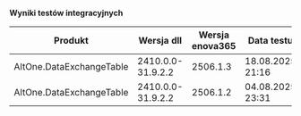 **Wyniki testów integracyjnych**

| Produkt                  | Wersja dll        | Wersja enova365 | Data testu       | Status |
|--------------------------|-------------------|-----------------|------------------|--------|
| AltOne.DataExchangeTable | 2410.0.0-31.9.2.2 | 2506.1.3        | 18.08.2025 21:16 | ✅     |
| AltOne.DataExchangeTable | 2410.0.0-31.9.2.2 | 2506.1.2        | 04.08.2025 23:31 | ✅     |
